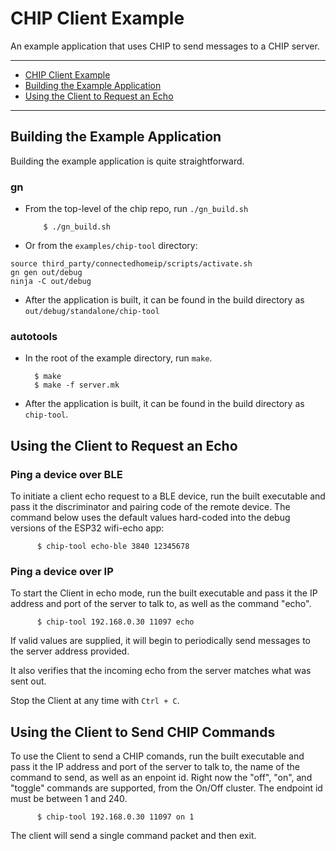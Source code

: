 # CHIP Client Example

An example application that uses CHIP to send messages to a CHIP server.

---

-   [CHIP Client Example](#chip-client-example)
-   [Building the Example Application](#building-the-example-application)
-   [Using the Client to Request an Echo](#using-the-client-to-request-an-echo)

---

## Building the Example Application

Building the example application is quite straightforward.

### gn

-   From the top-level of the chip repo, run `./gn_build.sh`

            $ ./gn_build.sh

-   Or from the `examples/chip-tool` directory:

```
source third_party/connectedhomeip/scripts/activate.sh
gn gen out/debug
ninja -C out/debug
```

-   After the application is built, it can be found in the build directory as
    `out/debug/standalone/chip-tool`

### autotools

-   In the root of the example directory, run `make`.

          $ make
          $ make -f server.mk

-   After the application is built, it can be found in the build directory as
    `chip-tool`.

## Using the Client to Request an Echo

### Ping a device over BLE

To initiate a client echo request to a BLE device, run the built executable and
pass it the discriminator and pairing code of the remote device. The command
below uses the default values hard-coded into the debug versions of the ESP32
wifi-echo app:

          $ chip-tool echo-ble 3840 12345678

### Ping a device over IP

To start the Client in echo mode, run the built executable and pass it the IP
address and port of the server to talk to, as well as the command "echo".

          $ chip-tool 192.168.0.30 11097 echo

If valid values are supplied, it will begin to periodically send messages to the
server address provided.

It also verifies that the incoming echo from the server matches what was sent
out.

Stop the Client at any time with `Ctrl + C`.

## Using the Client to Send CHIP Commands

To use the Client to send a CHIP comands, run the built executable and pass it
the IP address and port of the server to talk to, the name of the command to
send, as well as an enpoint id. Right now the "off", "on", and "toggle" commands
are supported, from the On/Off cluster. The endpoint id must be between 1
and 240.

          $ chip-tool 192.168.0.30 11097 on 1

The client will send a single command packet and then exit.
